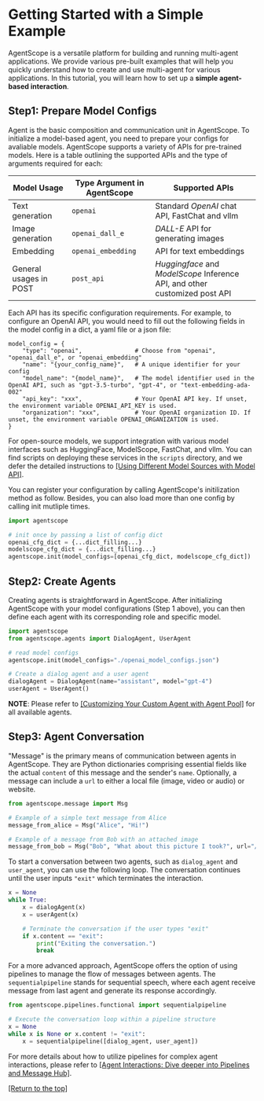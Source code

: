 # Getting Started with a Simple Example

AgentScope is a versatile platform for building and running multi-agent applications. We provide various pre-built examples that will help you quickly understand how to create and use multi-agent for various applications. In this tutorial, you will learn how to set up a **simple agent-based interaction**.

## Step1: Prepare Model Configs

Agent is the basic composition and communication unit in AgentScope. To initialize a model-based agent, you need to prepare your configs for avaliable models. AgentScope supports a variety of APIs for pre-trained models. Here is a table outlining the supported APIs and the type of arguments required for each:

|   Model Usage               | Type Argument in AgentScope     | Supported APIs                                                              |
| -------------------- | ------------------ |-----------------------------------------------------------------------------|
| Text generation     | `openai`           | Standard *OpenAI* chat API, FastChat and vllm                               |
| Image generation   | `openai_dall_e`    | *DALL-E* API for generating images                                          |
| Embedding | `openai_embedding` | API for text embeddings                                                     |
| General usages in POST       | `post_api`         | *Huggingface* and *ModelScope* Inference API, and other customized post API |


Each API has its specific configuration requirements. For example, to configure an OpenAI API, you would need to fill out the following fields in the model config in a dict, a yaml file or a json file:

```
model_config = {
    "type": "openai",               # Choose from "openai", "openai_dall_e", or "openai_embedding"
    "name": "{your_config_name}",   # A unique identifier for your config
    "model_name": "{model_name}",   # The model identifier used in the OpenAI API, such as "gpt-3.5-turbo", "gpt-4", or "text-embedding-ada-002"
    "api_key": "xxx",               # Your OpenAI API key. If unset, the environment variable OPENAI_API_KEY is used.
    "organization": "xxx",          # Your OpenAI organization ID. If unset, the environment variable OPENAI_ORGANIZATION is used.
}
```

For open-source models, we support integration with various model interfaces such as HuggingFace, ModelScope, FastChat, and vllm. You can find scripts on deploying these services in the `scripts` directory, and we defer the detailed instructions to [[Using Different Model Sources with Model API]](https://github.com/alibaba/AgentScope/tree/main/docs/tutorial/203-model.md).

You can register your configuration by calling AgentScope's initilization method as follow. Besides, you can also load more than one config by calling init mutliple times.
```python
import agentscope

# init once by passing a list of config dict
openai_cfg_dict = {...dict_filling...}
modelscope_cfg_dict = {...dict_filling...}
agentscope.init(model_configs=[openai_cfg_dict, modelscope_cfg_dict])
```


## Step2: Create Agents

Creating agents is straightforward in AgentScope. After initializing AgentScope with your model configurations (Step 1 above), you can then define each agent with its corresponding role and specific model.

```python
import agentscope
from agentscope.agents import DialogAgent, UserAgent

# read model configs
agentscope.init(model_configs="./openai_model_configs.json")

# Create a dialog agent and a user agent
dialogAgent = DialogAgent(name="assistant", model="gpt-4")
userAgent = UserAgent()
```

**NOTE**: Please refer to [[Customizing Your Custom Agent with Agent Pool]](https://github.com/alibaba/AgentScope/tree/main/docs/tutorial/201-agent.md) for all available agents.

## Step3: Agent Conversation

"Message" is the primary means of communication between agents in AgentScope. They are Python dictionaries comprising essential fields like the actual `content` of this message and the sender's `name`. Optionally, a message can include a `url` to either a local file (image, video or audio) or website.

```python
from agentscope.message import Msg

# Example of a simple text message from Alice
message_from_alice = Msg("Alice", "Hi!")

# Example of a message from Bob with an attached image
message_from_bob = Msg("Bob", "What about this picture I took?", url="/path/to/picture.jpg")
```

To start a conversation between two agents, such as `dialog_agent` and `user_agent`, you can use the following loop. The conversation continues until the user inputs `"exit"` which terminates the interaction.

```python
x = None
while True:
    x = dialogAgent(x)
    x = userAgent(x)

    # Terminate the conversation if the user types "exit"
    if x.content == "exit":
  	    print("Exiting the conversation.")
        break
```

For a more advanced approach, AgentScope offers the option of using pipelines to manage the flow of messages between agents. The `sequentialpipeline` stands for sequential speech, where each agent receive message from last agent and generate its response accordingly.

```python
from agentscope.pipelines.functional import sequentialpipeline

# Execute the conversation loop within a pipeline structure
x = None
while x is None or x.content != "exit":
	x = sequentialpipeline([dialog_agent, user_agent])
```

For more details about how to utilize pipelines for complex agent interactions, please refer to [[Agent Interactions: Dive deeper into Pipelines and Message Hub]](https://github.com/alibaba/AgentScope/tree/main/docs/tutorial/202-pipeline.md).



[[Return to the top]](#getting-started-with-a-simple-example)
